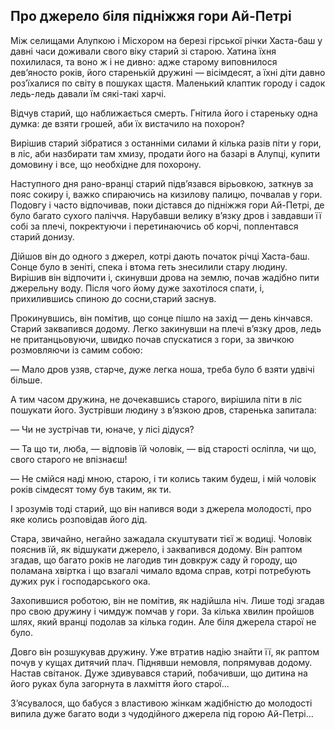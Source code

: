 ## Про джерело біля підніжжя гори Ай-Петрі

Між селищами Алупкою і Місхором на березі гірської річки Хаста-баш у давні часи доживали свого віку старий зі старою. Хатина їхня похилилася, та воно ж і не дивно: адже старому виповнилося дев’яносто років, його старенькій дружині — вісімдесят, а їхні діти давно роз’їхалися по світу в пошуках щастя. Маленький клаптик городу і садок ледь-ледь давали їм сякі-такі харчі.

Відчув старий, що наближається смерть. Гнітила його і стареньку одна думка: де взяти грошей, аби їх вистачило на похорон?

Вирішив старий зібратися з останніми силами й кілька разів піти у гори, в ліс, аби назбирати там хмизу, продати його на базарі в Алупці, купити домовину і все, що необхідне для похорону.

Наступного дня рано-вранці старий підв’язався вірьовкою, заткнув за пояс сокиру і, важко спираючись на кизилову палицю, почвалав у гори. Подовгу і часто відпочивав, поки дістався до підніжжя гори Ай-Петрі, де було багато сухого паліччя. Нарубавши велику в’язку дров і завдавши її собі за плечі, покректуючи і перетинаючись об корчі, поплентався старий донизу.

Дійшов він до одного з джерел, котрі дають початок річці Хаста-баш. Сонце було в зеніті, спека і втома геть знесилили стару людину. Вирішив він відпочити і, скинувши дрова на землю, почав жадібно пити джерельну воду. Після чого йому дуже захотілося спати, і, прихилившись спиною до сосни,старий заснув.

Прокинувшись, він помітив, що сонце пішло на захід — день кінчався. Старий заквапився додому. Легко закинувши на плечі в’язку дров, ледь не пританцьовуючи, швидко почав спускатися з гори, за звичкою розмовляючи із самим собою:

— Мало дров узяв, старче, дуже легка ноша, треба було б взяти удвічі більше.

А тим часом дружина, не дочекавшись старого, вирішила піти в ліс пошукати його. Зустрівши людину з в’язкою дров, старенька запитала:

— Чи не зустрічав ти, юначе, у лісі дідуся?

— Та що ти, люба, — відповів їй чоловік, — від старості осліпла, чи що, свого старого не впізнаєш!

— Не смійся наді мною, старою, і ти колись таким будеш, і мій чоловік років сімдесят тому був таким, як ти.

І зрозумів тоді старий, що він напився води з джерела молодості, про яке колись розповідав його дід.

Стара, звичайно, негайно зажадала скуштувати тієї ж водиці. Чоловік пояснив їй, як відшукати джерело, і заквапився додому. Він раптом згадав, що багато років не лагодив тин довкруж саду й городу, що поламана хвіртка і що взагалі чимало вдома справ, котрі потребують дужих рук і господарського ока.

Захопившися роботою, він не помітив, як надійшла ніч. Лише тоді згадав про свою дружину і чимдуж помчав у гори. За кілька хвилин пройшов шлях, який вранці подолав за кілька годин. Але біля джерела старої не було.

Довго він розшукував дружину. Уже втратив надію знайти її, як раптом почув у кущах дитячий плач. Піднявши немовля, попрямував додому. Настав світанок. Дуже здивувався старий, побачивши, що дитина на його руках була загорнута в лахміття його старої...

З’ясувалося, що бабуся з властивою жінкам жадібністю до молодості випила дуже багато води з чудодійного джерела під горою Ай-Петрі... 

